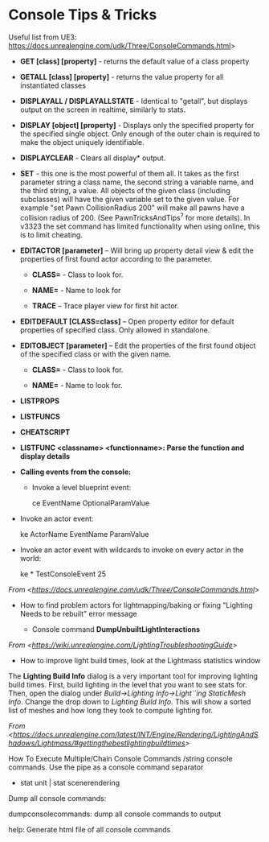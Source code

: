 # Console Tips & Tricks

Useful list from UE3: <https://docs.unrealengine.com/udk/Three/ConsoleCommands.html>>

- **GET \[class] \[property]** - returns the default value of a class property

- **GETALL \[class] \[property]** - returns the value property for all instantiated classes

- **DISPLAYALL / DISPLAYALLSTATE** - Identical to "getall", but displays output on the screen in realtime, similarly to stats.

- **DISPLAY \[object] \[property]** - Displays only the specified property for the specified single object. Only enough of the outer chain is required to make the object uniquely identifiable.

- **DISPLAYCLEAR** - Clears all display\* output.

- **SET** - this one is the most powerful of them all. It takes as the first parameter string a class name, the second string a variable name, and the third string, a value. All objects of the given class (including subclasses) will have the given variable set to the given value. For example "set Pawn CollisionRadius 200" will make all pawns have a collision radius of 200. (See PawnTricksAndTips<sup>?</sup> for more details). In v3323 the set command has limited functionality when using online, this is to limit cheating.

- **EDITACTOR \[parameter]** – Will bring up property detail view & edit the properties of first found actor according to the parameter.

  - **CLASS=** - Class to look for.

  - **NAME=** - Name to look for

  - **TRACE** – Trace player view for first hit actor.

- **EDITDEFAULT \[CLASS=class]** – Open property editor for default properties of specified class. Only allowed in standalone.

- **EDITOBJECT \[parameter]** – Edit the properties of the first found object of the specified class or with the given name.

  - **CLASS=** - Class to look for.

  - **NAME=** - Name to look for.

- **LISTPROPS**

- **LISTFUNCS**

- **CHEATSCRIPT**

- **LISTFUNC &lt;classname> &lt;functionname>: Parse the function and display details**


- **Calling events from the console:**

  - Invoke a level blueprint event:

    ce EventName OptionalParamValue

- Invoke an actor event:

  ke ActorName EventName ParamValue

- Invoke an actor event with wildcards to invoke on every actor in the world:

  ke \* TestConsoleEvent 25

*From &lt;<https://docs.unrealengine.com/udk/Three/ConsoleCommands.html>>*

- How to find problem actors for lightmapping/baking or fixing "Lighting Needs to be rebuilt" error message

  - Console command **DumpUnbuiltLightInteractions**

*From &lt;<https://wiki.unrealengine.com/LightingTroubleshootingGuide>>*

- How to improve light build times, look at the Lightmass statistics window

The **Lighting Build Info** dialog is a very important tool for improving lighting build times. First, build lighting in the level that you want to see stats for. Then, open the dialog under *Build->Lighting Info->Light\`\`ing StaticMesh Info*. Change the drop down to *Lighting Build Info*. This will show a sorted list of meshes and how long they took to compute lighting for.

*From &lt;<https://docs.unrealengine.com/latest/INT/Engine/Rendering/LightingAndShadows/Lightmass/#gettingthebestlightingbuildtimes>>*

How To Execute Multiple/Chain Console Commands /string console commands. Use the pipe as a console command separator

- stat unit | stat scenerendering

Dump all console commands:

dumpconsolecommands: dump all console commands to output

help: Generate html file of all console commands
